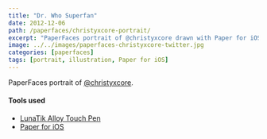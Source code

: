 ```yaml
---
title: "Dr. Who Superfan"
date: 2012-12-06
path: /paperfaces/christyxcore-portrait/
excerpt: "PaperFaces portrait of @christyxcore drawn with Paper for iOS on an iPad."
image: ../../images/paperfaces-christyxcore-twitter.jpg
categories: [paperfaces]
tags: [portrait, illustration, Paper for iOS]
---
```


PaperFaces portrait of [@christyxcore](https://twitter.com/christyxcore).

#### Tools used

- [LunaTik Alloy Touch Pen](https://www.amazon.com/gp/product/B00821TR7G/ref=as_li_ss_tl?ie=UTF8&tag=mademist-20&linkCode=as2&camp=1789&creative=390957&creativeASIN=B00821TR7G)
- [Paper for iOS](https://paper.bywetransfer.com/)
